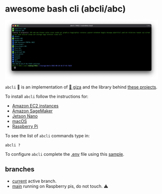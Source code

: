 # awesome bash cli (abcli/abc)

![image](./assets/marquee.png)

`abcli` 🚀 is an implementation of [🔻 giza](https://github.com/kamangir/giza) and the library behind [these projects](https://github.com/kamangir/kamangir).

To install `abcli` follow the instructions for:

- [Amazon EC2 instances](https://github.com/kamangir/awesome-bash-cli/wiki/ec2)
- [Amazon SageMaker](https://github.com/kamangir/blue-plugin/blob/main/SageMaker.md)
- [Jetson Nano](https://github.com/kamangir/awesome-bash-cli/wiki/Jetson-Nano)
- [macOS](https://github.com/kamangir/awesome-bash-cli/wiki/macOS)
- [Raspberry Pi](https://github.com/kamangir/awesome-bash-cli/wiki/Raspberry-Pi)

To see the list of `abcli` commands type in:

```
abcli ?
```

To configure `abcli` complete the [.env](./.env) file using this [sample](./sample.env).

## branches

- [current](.) active branch.
- [main](https://github.com/kamangir/awesome-bash-cli/tree/main) running on Raspberry pis, do not touch. ⚠️

